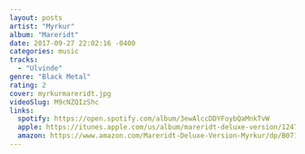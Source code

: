 ```yaml
---
layout: posts
artist: "Myrkur"
album: "Mareridt"
date: 2017-09-27 22:02:16 -0400
categories: music
tracks:
  - "Ulvinde"
genre: "Black Metal"
rating: 2
cover: myrkurmareridt.jpg
videoSlug: M9cNZQIzShc
links:
  spotify: https://open.spotify.com/album/3ewAlccDDYFoybQaMnkTvW
  apple: https://itunes.apple.com/us/album/mareridt-deluxe-version/1247992721
  amazon: https://www.amazon.com/Mareridt-Deluxe-Version-Myrkur/dp/B071X7FBKP/
---
```



